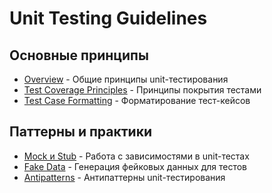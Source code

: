 # Unit Testing Guidelines

## Основные принципы

- [Overview](./overview.ru.md) - Общие принципы unit-тестирования
- [Test Coverage Principles](./test-coverage-principles.ru.md) - Принципы покрытия тестами
- [Test Case Formatting](./test-case-formatting.ru.md) - Форматирование тест-кейсов

## Паттерны и практики

- [Mock и Stub](./mock-and-stub.ru.md) - Работа с зависимостями в unit-тестах
- [Fake Data](./fake-data.ru.md) - Генерация фейковых данных для тестов
- [Antipatterns](./antipatterns.ru.md) - Антипаттерны unit-тестирования

